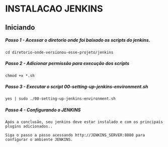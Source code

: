 # INSTALACAO JENKINS

## Iniciando

##### Passo 1 - Acessar o diretorio onde foi baixado os scripts do jenkins.
```
cd diretorio-onde-versionou-esse-projeto/jenkins
```

##### Passo 2 - Adicionar permissão para execução dos scripts
```
chmod +x *.sh
```

##### Passo 3 - Executar o script 00-setting-up-jenkins-environment.sh

```
yes | sudo ./00-setting-up-jenkins-environment.sh 
```

##### Passo 4 - Configurando o JENKINS
```
Após a conclusão, seu jenkins deve estar instalado e com os principais plugins adicionados..

Siga o passo a passo acessando http://JENKINS_SERVER:8080 para configurar o ambiente JENKINS.
```